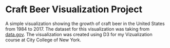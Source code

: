# Craft Beer Visualization Project

A simple visualization showing the growth of craft beer in the United States from 1984 to 2017. The dataset for this visualization was taking from [data.gov](https://catalog.data.gov/dataset/brewery-count-by-state-1984-march-31-2017). The visualization was created using D3 for my Vizualization course at City College of New York. 
